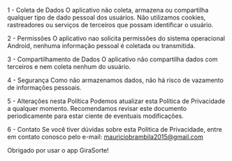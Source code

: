 1 - Coleta de Dados O aplicativo não coleta, armazena ou compartilha qualquer tipo de dado pessoal dos usuários. Não utilizamos cookies, rastreadores ou serviços de terceiros que possam identificar o usuário.

2 - Permissões O aplicativo nao solicita permissões do sistema operacional Android, nenhuma informação pessoal é coletada ou transmitida.

3 - Compartilhamento de Dados O aplicativo não compartilha dados com terceiros e nem coleta nenhum do usuário.

4 - Segurança Como não armazenamos dados, não há risco de vazamento de informações pessoais.

5 - Alterações nesta Política Podemos atualizar esta Política de Privacidade a qualquer momento. Recomendamos revisar este documento periodicamente para estar ciente de eventuais modificações.

6 - Contato Se você tiver dúvidas sobre esta Política de Privacidade, entre em contato conosco pelo e-mail: mauriciobrambila2015@gmail.com

Obrigado por usar o app GiraSorte!
